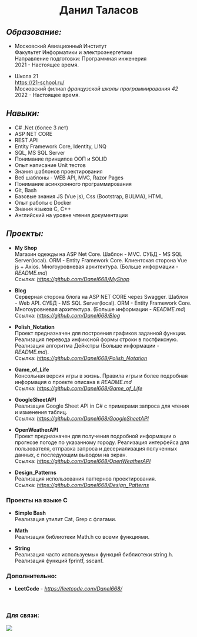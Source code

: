#  <p style="text-align: center;">Данил Таласов</p>

## *Образование:*

- Московский Авиационный Институт <br/>
Факультет Информатики и электроэнергетики <br/>
Направление подготовки: Программная инженерия <br/>
2021 - Настоящее время.

- Школа 21 <br/>
https://21-school.ru/ <br/>
Московский филиал *французской школы программирования 42* <br/>
2022 - Настоящее время.

## *Навыки:*

- C# .Net (более 3 лет)
- ASP NET CORE
- REST API
- Entity Framework Core, Identity, LINQ
- SQL, MS SQL Server
- Понимание принципов ООП и SOLID
- Опыт написание Unit тестов
- Знания шаблонов проектирования
- Веб шаблоны - WEB API, MVC, Razor Pages
- Понимание асинхронного программирования
- Git, Bash
- Базовые знания JS (Vue js), Css (Bootstrap, BULMA), HTML
- Опыт работы с Docker
- Знания языков C, C++
- Английский на уровне чтения документации

## *Проекты:*

- **My Shop** <br/>
Магазин одежды на ASP Net Core. Шаблон - MVC. СУБД - MS SQL Server(local). ORM - Entity Framework Core. Клиентская сторона Vue js + Axios. Многоуровневая архитектура. (Больше информации - *README.md*) <br/>
Ссылка: *https://github.com/Danel668/MyShop*

- **Blog** <br/>
Серверная сторона блога на ASP NET CORE через Swagger. Шаблон - Web API. СУБД - MS SQL Server(local). ORM - Entity Framework Core. Многоуровневая архитектура. (Больше информации - *README.md*)<br/> Ссылка: *https://github.com/Danel668/Blog*

- **Polish_Notation** <br/>
Проект предназначен для построения графиков заданной функции. Реализация перевода инфиксной формы строки в постфиксную. Реализация алгоритма Дейкстры (Больше информации - *README.md*). <br/>
Ссылка: *https://github.com/Danel668/Polish_Notation*

- **Game_of_Life** <br/>
Консольная версия игры в жизнь. Правила игры и более подробная информация о проекте описана в *README.md* <br/>
Ссылка: *https://github.com/Danel668/Game_of_Life* <br/>

- **GoogleSheetAPI** <br/>
Реализация Google Sheet API in C# с примерами запроса для чтения и изменения таблиц. <br/>
Ссылка: *https://github.com/Danel668/GoogleSheetAPI* <br/>

- **OpenWeatherAPI** <br/>
Проект предназначен для получения подробной информации о прогнозе погоде по указанному городу. Реализация интерфейса для пользователя, отправка запроса и десериализация полученных данных, с последующим выводом на экран. <br/>
Ссылка: *https://github.com/Danel668/OpenWeatherAPI* <br/>

- **Design_Patterns** <br/>
Реализация использования паттернов проектирования. <br/>
Ссылка: *https://github.com/Danel668/Design_Patterns* <br/>

### Проекты на языке C
- **Simple Bash** <br/>
Реализация утилит Cat, Grep с флагами.

- **Math** <br/>
Реализация библиотеки Math.h со всеми функциями.

- **String** <br/>
Реализация часто используемых функций библиотеки string.h. Реализация функций fprintf, sscanf.

### **Дополнительно**:
- **LeetCode** - *https://leetcode.com/Danel668/*

<br/>

### Для связи:
<a href="https://t.me/Miraclee_888">
<img src="https://img.shields.io/badge/Telegram-2CA5E0?style=for-the-badge&logo=telegram&logoColor=white"></img>
</a> 
